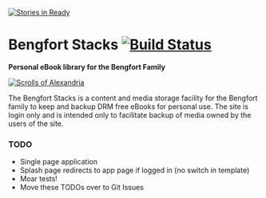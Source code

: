 [![Stories in Ready](https://badge.waffle.io/bbengfort/stacks.png?label=ready&title=Ready)](https://waffle.io/bbengfort/stacks)
# Bengfort Stacks [![Build Status][build_img]][build_link] #

**Personal eBook library for the Bengfort Family**

[![Scrolls of Alexandria][scrolls.jpg]][scrolls.jpg]

The Bengfort Stacks is a content and media storage facility for the Bengfort family to keep and backup DRM free eBooks for personal use. The site is login only and is intended only to facilitate backup of media owned by the users of the site.

### TODO ###

* Single page application
* Splash page redirects to app page if logged in (no switch in template)
* Moar tests!
* Move these TODOs over to Git Issues

[build_img]: https://travis-ci.org/bbengfort/stacks.svg?branch=master
[build_link]: https://travis-ci.org/bbengfort/stacks
[scrolls.jpg]: http://elitejournalist.com/wp-content/uploads/2014/04/2237d200ae3b7b2fc2241e96139d6d21.jpg
